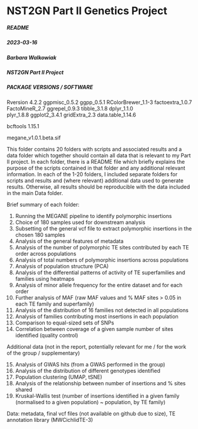 # NST2GN Part II Genetics Project
##### README
##### 2023-03-16 
##### Barbara Walkowiak 
##### NST2GN Part II Project 

##### PACKAGE VERSIONS / SOFTWARE
Rversion 4.2.2
ggpmisc_0.5.2      ggpp_0.5.1         RColorBrewer_1.1-3 factoextra_1.0.7  
FactoMineR_2.7     ggrepel_0.9.3      tibble_3.1.8       dplyr_1.1.0       
plyr_1.8.8         ggplot2_3.4.1      gridExtra_2.3      data.table_1.14.6 

bcftools 1.15.1    

megane_v1.0.1.beta.sif 

This folder contains 20 folders with scripts and associated results and a data folder which together should contain all data that is relevant to my Part II project. In each folder, there is a README file which briefly explains the purpose of the scripts contained in that folder and any additional relevant information. 
In each of the 1-20 folders, I included separate folders for scripts and results and (where relevant) additional data used to generate results. Otherwise, all results should be reproducible with the data included in the main Data folder.  

Brief summary of each folder:
1. Running the MEGANE pipeline to identify polymorphic insertions
2. Choice of 180 samples used for downstream analysis 
3. Subsetting of the general vcf file to extract polymorphic insertions in the chosen 180 samples
4. Analysis of the general features of metadata
5. Analysis of the number of polymorphic TE sites contributed by each TE order across populations
6. Analysis of total numbers of polymorphic insertions across populations
7. Analysis of population structure (PCA)
8. Analysis of the differential patterns of activity of TE superfamilies and families using heatmaps
9. Analysis of minor allele frequency for the entire dataset and for each order 
10. Further analysis of MAF (raw MAF values and % MAF sites > 0.05 in each TE family and superfamily) 
11. Analysis of the distribution of 16 families not detected in all populations
12. Analysis of families contributing most insertions in each population
13. Comparison to equal-sized sets of SNPs 
14. Correlation between coverage of a given sample number of sites identified (quality control) 

Additional data (not in the report, potentially relevant for me / for the work of the group / supplementary)

15. Analysis of GWAS hits (from a GWAS performed in the group) 
16. Analysis of the distribution of different genotypes identified 
17. Population clustering (UMAP, tSNE)
18. Analysis of the relationship between number of insertions and % sites shared
19. Kruskal-Wallis test (number of insertions identified in a given family (normalised to a given population) ~ population, by TE family) 
 
Data: metadata, final vcf files (not available on github due to size), TE annotation library (MWCichlidTE-3)

